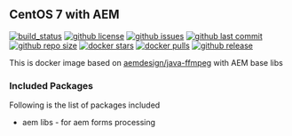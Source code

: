 ## CentOS 7 with AEM

[![build_status](https://travis-ci.org/aem-design/aem-base.svg?branch=master)](https://travis-ci.org/aem-design/aem-base) 
[![github license](https://img.shields.io/github/license/aem-design/aem-base)](https://github.com/aem-design/aem-base) 
[![github issues](https://img.shields.io/github/issues/aem-design/aem-base)](https://github.com/aem-design/aem-base) 
[![github last commit](https://img.shields.io/github/last-commit/aem-design/aem-base)](https://github.com/aem-design/aem-base) 
[![github repo size](https://img.shields.io/github/repo-size/aem-design/aem-base)](https://github.com/aem-design/aem-base) 
[![docker stars](https://img.shields.io/docker/stars/aemdesign/aem-base)](https://hub.docker.com/r/aemdesign/aem-base) 
[![docker pulls](https://img.shields.io/docker/pulls/aemdesign/aem-base)](https://hub.docker.com/r/aemdesign/aem-base) 
[![github release](https://img.shields.io/github/release/aem-design/aem-base)](https://github.com/aem-design/aem-base)

This is docker image based on [aemdesign/java-ffmpeg](https://hub.docker.com/r/aemdesign/java-ffmpeg/) with AEM base libs

### Included Packages

Following is the list of packages included

* aem libs              - for aem forms processing

